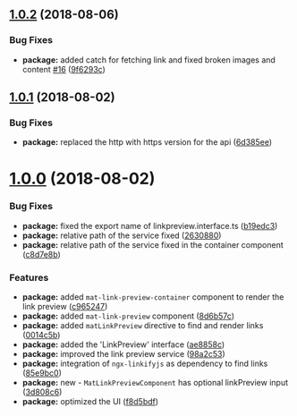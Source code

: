 <a name="1.0.2"></a>
## [1.0.2](https://github.com/angular-material-extensions/link-preview/compare/v1.0.1...v1.0.2) (2018-08-06)


### Bug Fixes

* **package:** added catch for fetching link and fixed broken images and content [#16](https://github.com/angular-material-extensions/link-preview/issues/16) ([9f6293c](https://github.com/angular-material-extensions/link-preview/commit/9f6293c))



<a name="1.0.1"></a>
## [1.0.1](https://github.com/angular-material-extensions/link-preview/compare/v1.0.0...v1.0.1) (2018-08-02)


### Bug Fixes

* **package:** replaced the http with https version for the api ([6d385ee](https://github.com/angular-material-extensions/link-preview/commit/6d385ee))



<a name="1.0.0"></a>
# [1.0.0](https://github.com/angular-material-extensions/link-preview/compare/85e9bc0...v1.0.0) (2018-08-02)


### Bug Fixes

* **package:** fixed the export name of linkpreview.interface.ts ([b19edc3](https://github.com/angular-material-extensions/link-preview/commit/b19edc3))
* **package:** relative path of the service fixed ([2630880](https://github.com/angular-material-extensions/link-preview/commit/2630880))
* **package:** relative path of the service fixed in the container component ([c8d7e8b](https://github.com/angular-material-extensions/link-preview/commit/c8d7e8b))


### Features

* **package:** added `mat-link-preview-container` component to render the link preview ([c965247](https://github.com/angular-material-extensions/link-preview/commit/c965247))
* **package:** added `mat-link-preview` component ([8d6b57c](https://github.com/angular-material-extensions/link-preview/commit/8d6b57c))
* **package:** added `matLinkPreview` directive to find and render links ([0014c5b](https://github.com/angular-material-extensions/link-preview/commit/0014c5b))
* **package:** added the 'LinkPreview' interface ([ae8858c](https://github.com/angular-material-extensions/link-preview/commit/ae8858c))
* **package:** improved the link preview service ([98a2c53](https://github.com/angular-material-extensions/link-preview/commit/98a2c53))
* **package:** integration of `ngx-linkifyjs` as dependency to find links ([85e9bc0](https://github.com/angular-material-extensions/link-preview/commit/85e9bc0))
* **package:** new - `MatLinkPreviewComponent` has optional linkPreview input ([3d808c6](https://github.com/angular-material-extensions/link-preview/commit/3d808c6))
* **package:** optimized the UI ([f8d5bdf](https://github.com/angular-material-extensions/link-preview/commit/f8d5bdf))



